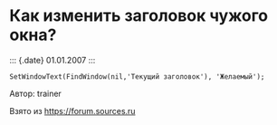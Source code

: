 Как изменить заголовок чужого окна?
===================================

::: {.date}
01.01.2007
:::

    SetWindowText(FindWindow(nil,'Текущий заголовок'), 'Желаемый'); 

Автор: trainer

Взято из <https://forum.sources.ru>
